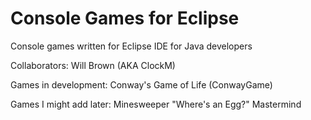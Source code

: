 # Console Games for Eclipse
Console games written for Eclipse IDE for Java developers

Collaborators: Will Brown (AKA ClockM)

Games in development:
Conway's Game of Life (ConwayGame)

Games I might add later:
Minesweeper
"Where's an Egg?"
Mastermind
